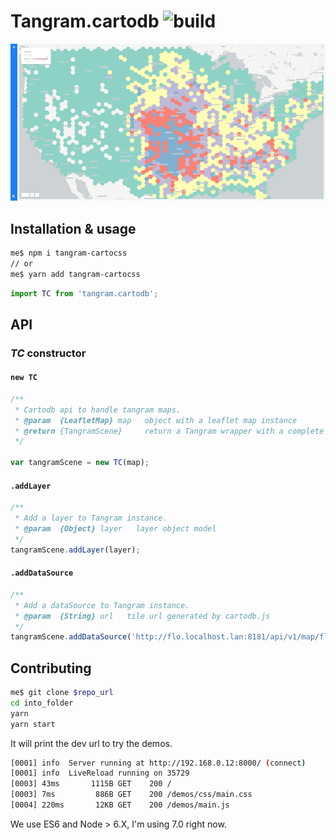 # Tangram.cartodb ![build](https://travis-ci.org/CartoDB/tangram.carto.svg?branch=master)

![Uniform style](/demos/images/embed.png)

## Installation & usage

```bash
me$ npm i tangram-cartocss
// or
me$ yarn add tangram-cartocss
```

```javascript
import TC from 'tangram.cartodb';
```
## API

### *TC* constructor

#### `new TC`

```javascript
/**
 * Cartodb api to handle tangram maps.
 * @param  {LeafletMap} map   object with a leaflet map instance
 * @return {TangramScene}     return a Tangram wrapper with a complete api for cartodb.js
 */

var tangramScene = new TC(map);

```

#### `.addLayer`

```javascript
/**
 * Add a layer to Tangram instance.
 * @param  {Object} layer   layer object model
 */
tangramScene.addLayer(layer);
```

#### `.addDataSource`

```javascript
/**
 * Add a dataSource to Tangram instance.
 * @param  {String} url   tile url generated by cartodb.js
 */
tangramScene.addDataSource('http://flo.localhost.lan:8181/api/v1/map/flo@4d30aeba@77e23386655d49f11e3cc4e729105014:1478776666976/{sourceLayers}/{z}/{x}/{y}.png');
```

## Contributing

```sh
me$ git clone $repo_url
cd into_folder
yarn
yarn start
```

It will print the dev url to try the demos.

```sh
[0001] info  Server running at http://192.168.0.12:8000/ (connect)
[0001] info  LiveReload running on 35729
[0003] 43ms       1115B GET    200 /
[0003] 7ms         886B GET    200 /demos/css/main.css
[0004] 220ms       12KB GET    200 /demos/main.js
```

We use ES6 and Node > 6.X, I'm using 7.0 right now.

